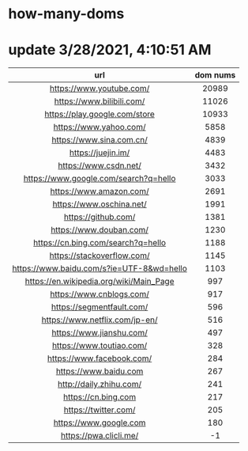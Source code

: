 # how-many-doms

# update 3/28/2021, 4:10:51 AM

url | dom nums
:-: | :-:
https://www.youtube.com/ | 20989
https://www.bilibili.com/ | 11026
https://play.google.com/store | 10933
https://www.yahoo.com/ | 5858
https://www.sina.com.cn/ | 4839
https://juejin.im/ | 4483
https://www.csdn.net/ | 3432
https://www.google.com/search?q=hello | 3033
https://www.amazon.com/ | 2691
https://www.oschina.net/ | 1991
https://github.com/ | 1381
https://www.douban.com/ | 1230
https://cn.bing.com/search?q=hello | 1188
https://stackoverflow.com/ | 1145
https://www.baidu.com/s?ie=UTF-8&wd=hello | 1103
https://en.wikipedia.org/wiki/Main_Page | 997
https://www.cnblogs.com/ | 917
https://segmentfault.com/ | 596
https://www.netflix.com/jp-en/ | 516
https://www.jianshu.com/ | 497
https://www.toutiao.com/ | 328
https://www.facebook.com/ | 284
https://www.baidu.com | 267
http://daily.zhihu.com/ | 241
https://cn.bing.com | 217
https://twitter.com/ | 205
https://www.google.com | 180
https://pwa.clicli.me/ | -1
